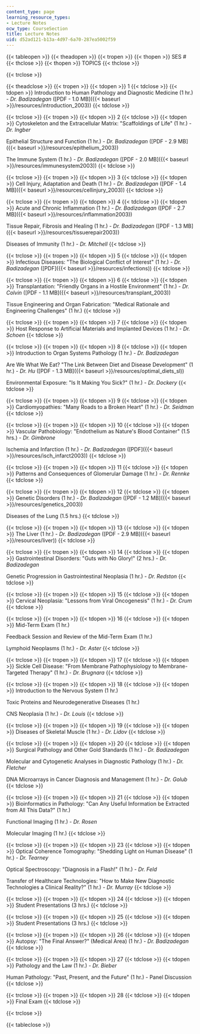 ```yaml
---
content_type: page
learning_resource_types:
- Lecture Notes
ocw_type: CourseSection
title: Lecture Notes
uid: d52ad121-b13a-4d97-6a70-287ea5002f59
---
```


{{< tableopen >}}
{{< theadopen >}}
{{< tropen >}}
{{< thopen >}}
SES #
{{< thclose >}}
{{< thopen >}}
TOPICS
{{< thclose >}}

{{< trclose >}}

{{< theadclose >}}
{{< tropen >}}
{{< tdopen >}}
1
{{< tdclose >}}
{{< tdopen >}}
Introduction to Human Pathology and Diagnostic Medicine (1 hr.) - _Dr. Badizadegan_ ([PDF - 1.0 MB]({{< baseurl >}}/resources/introduction_2003))
{{< tdclose >}}

{{< trclose >}}
{{< tropen >}}
{{< tdopen >}}
2
{{< tdclose >}}
{{< tdopen >}}
Cytoskeleton and the Extracellular Matrix: "Scaffoldings of Life" (1 hr.) - _Dr. Ingber_  
  
Epithelial Structure and Function (1 hr.) - _Dr. Badizadegan_ ([PDF - 2.9 MB]({{< baseurl >}}/resources/epithelium_2003))  
  
The Immune System (1 hr.) - _Dr. Badizadegan_ ([PDF - 2.0 MB]({{< baseurl >}}/resources/immunesystem2003))
{{< tdclose >}}

{{< trclose >}}
{{< tropen >}}
{{< tdopen >}}
3
{{< tdclose >}}
{{< tdopen >}}
Cell Injury, Adaptation and Death (1 hr.) - _Dr. Badizadegan_ ([PDF - 1.4 MB]({{< baseurl >}}/resources/cellinjury_2003))
{{< tdclose >}}

{{< trclose >}}
{{< tropen >}}
{{< tdopen >}}
4
{{< tdclose >}}
{{< tdopen >}}
Acute and Chronic Inflammation (1 hr.) - _Dr. Badizadegan_ ([PDF - 2.7 MB]({{< baseurl >}}/resources/inflammation2003))  
  
Tissue Repair, Fibrosis and Healing (1 hr.) - _Dr. Badizadegan_ ([PDF - 1.3 MB]({{< baseurl >}}/resources/tissuerepair2003))  
  
Diseases of Immunity (1 hr.) - _Dr. Mitchell_
{{< tdclose >}}

{{< trclose >}}
{{< tropen >}}
{{< tdopen >}}
5
{{< tdclose >}}
{{< tdopen >}}
Infectious Diseases: "The Biological Conflict of Interest" (1 hr.) - _Dr. Badizadegan_ ([PDF]({{< baseurl >}}/resources/infections))
{{< tdclose >}}

{{< trclose >}}
{{< tropen >}}
{{< tdopen >}}
6
{{< tdclose >}}
{{< tdopen >}}
Transplantation: "Friendly Organs in a Hostile Environment" (1 hr.) - _Dr. Colvin_ ([PDF - 1.1 MB]({{< baseurl >}}/resources/transplant_2003))  
  
Tissue Engineering and Organ Fabrication: "Medical Rationale and Engineering Challenges" (1 hr.)
{{< tdclose >}}

{{< trclose >}}
{{< tropen >}}
{{< tdopen >}}
7
{{< tdclose >}}
{{< tdopen >}}
Host Response to Artificial Materials and Implanted Devices (1 hr.) - _Dr. Schoen_
{{< tdclose >}}

{{< trclose >}}
{{< tropen >}}
{{< tdopen >}}
8
{{< tdclose >}}
{{< tdopen >}}
Introduction to Organ Systems Pathology (1 hr.) - _Dr. Badizadegan_  
  
Are We What We Eat? "The Link Between Diet and Disease Development" (1 hr.) - _Dr. Hu_ ([PDF - 1.3 MB]({{< baseurl >}}/resources/optimal_diets_sl))  
  
Environmental Exposure: "Is It Making You Sick?" (1 hr.) - _Dr. Dockery_
{{< tdclose >}}

{{< trclose >}}
{{< tropen >}}
{{< tdopen >}}
9
{{< tdclose >}}
{{< tdopen >}}
Cardiomyopathies: "Many Roads to a Broken Heart" (1 hr.) - _Dr. Seidman_
{{< tdclose >}}

{{< trclose >}}
{{< tropen >}}
{{< tdopen >}}
10
{{< tdclose >}}
{{< tdopen >}}
Vascular Pathobiology: "Endothelium as Nature's Blood Container" (1.5 hrs.) - _Dr. Gimbrone_  
  
Ischemia and Infarction (1 hr.) - _Dr. Badizadegan_ ([PDF]({{< baseurl >}}/resources/isch_infarct2003))
{{< tdclose >}}

{{< trclose >}}
{{< tropen >}}
{{< tdopen >}}
11
{{< tdclose >}}
{{< tdopen >}}
Patterns and Consequences of Glomerular Damage (1 hr.) - _Dr. Rennke_
{{< tdclose >}}

{{< trclose >}}
{{< tropen >}}
{{< tdopen >}}
12
{{< tdclose >}}
{{< tdopen >}}
Genetic Disorders (1 hr.) - _Dr. Badizadegan_ ([PDF - 1.2 MB]({{< baseurl >}}/resources/genetics_2003))  
  
Diseases of the Lung (1.5 hrs.)
{{< tdclose >}}

{{< trclose >}}
{{< tropen >}}
{{< tdopen >}}
13
{{< tdclose >}}
{{< tdopen >}}
The Liver (1 hr.) - _Dr. Badizadegan_ ([PDF - 2.9 MB]({{< baseurl >}}/resources/liver))
{{< tdclose >}}

{{< trclose >}}
{{< tropen >}}
{{< tdopen >}}
14
{{< tdclose >}}
{{< tdopen >}}
Gastrointestinal Disorders: "Guts with No Glory!" (2 hrs.) - _Dr. Badizadegan_  
  
Genetic Progression in Gastrointestinal Neoplasia (1 hr.) - _Dr. Redston_
{{< tdclose >}}

{{< trclose >}}
{{< tropen >}}
{{< tdopen >}}
15
{{< tdclose >}}
{{< tdopen >}}
Cervical Neoplasia: "Lessons from Viral Oncogenesis" (1 hr.) - _Dr. Crum_
{{< tdclose >}}

{{< trclose >}}
{{< tropen >}}
{{< tdopen >}}
16
{{< tdclose >}}
{{< tdopen >}}
Mid-Term Exam (1 hr.)  
  
Feedback Session and Review of the Mid-Term Exam (1 hr.)  
  
Lymphoid Neoplasms (1 hr.) - _Dr. Aster_
{{< tdclose >}}

{{< trclose >}}
{{< tropen >}}
{{< tdopen >}}
17
{{< tdclose >}}
{{< tdopen >}}
Sickle Cell Disease: "From Membrane Pathophysiology to Membrane-Targeted Therapy" (1 hr.) - _Dr. Brugnara_
{{< tdclose >}}

{{< trclose >}}
{{< tropen >}}
{{< tdopen >}}
18
{{< tdclose >}}
{{< tdopen >}}
Introduction to the Nervous System (1 hr.)  
  
Toxic Proteins and Neurodegenerative Diseases (1 hr.)  
  
CNS Neoplasia (1 hr.) - _Dr. Louis_
{{< tdclose >}}

{{< trclose >}}
{{< tropen >}}
{{< tdopen >}}
19
{{< tdclose >}}
{{< tdopen >}}
Diseases of Skeletal Muscle (1 hr.) - _Dr. Lidov_
{{< tdclose >}}

{{< trclose >}}
{{< tropen >}}
{{< tdopen >}}
20
{{< tdclose >}}
{{< tdopen >}}
Surgical Pathology and Other Gold Standards (1 hr.) - _Dr. Badizadegan_  
  
Molecular and Cytogenetic Analyses in Diagnostic Pathology (1 hr.) - _Dr. Fletcher_  
  
DNA Microarrays in Cancer Diagnosis and Management (1 hr.) - _Dr. Golub_
{{< tdclose >}}

{{< trclose >}}
{{< tropen >}}
{{< tdopen >}}
21
{{< tdclose >}}
{{< tdopen >}}
Bioinformatics in Pathology: "Can Any Useful Information be Extracted from All This Data?" (1 hr.)  
  
Functional Imaging (1 hr.) - _Dr. Rosen_  
  
Molecular Imaging (1 hr.)
{{< tdclose >}}

{{< trclose >}}
{{< tropen >}}
{{< tdopen >}}
23
{{< tdclose >}}
{{< tdopen >}}
Optical Coherence Tomography: "Shedding Light on Human Disease" (1 hr.) - _Dr. Tearney_  
  
Optical Spectroscopy: "Diagnosis in a Flash!" (1 hr.) - _Dr. Feld_  
  
Transfer of Healthcare Technologies: "How to Make New Diagnostic Technologies a Clinical Reality?" (1 hr.) - _Dr. Murray_
{{< tdclose >}}

{{< trclose >}}
{{< tropen >}}
{{< tdopen >}}
24
{{< tdclose >}}
{{< tdopen >}}
Student Presentations (3 hrs.)
{{< tdclose >}}

{{< trclose >}}
{{< tropen >}}
{{< tdopen >}}
25
{{< tdclose >}}
{{< tdopen >}}
Student Presentations (3 hrs.)
{{< tdclose >}}

{{< trclose >}}
{{< tropen >}}
{{< tdopen >}}
26
{{< tdclose >}}
{{< tdopen >}}
Autopsy: "The Final Answer?" (Medical Area) (1 hr.) - _Dr. Badizadegan_
{{< tdclose >}}

{{< trclose >}}
{{< tropen >}}
{{< tdopen >}}
27
{{< tdclose >}}
{{< tdopen >}}
Pathology and the Law (1 hr.) - _Dr. Bieber_  
  
Human Pathology: "Past, Present, and the Future" (1 hr.) - Panel Discussion
{{< tdclose >}}

{{< trclose >}}
{{< tropen >}}
{{< tdopen >}}
28
{{< tdclose >}}
{{< tdopen >}}
Final Exam
{{< tdclose >}}

{{< trclose >}}

{{< tableclose >}}